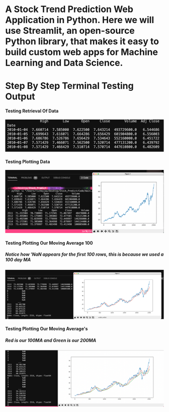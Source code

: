 # A Stock Trend Prediction Web Application in Python. Here we will use Streamlit, an open-source Python library, that makes it easy to build custom web apps for Machine Learning and Data Science.

# Step By Step Terminal Testing Output

#### Testing Retrieval Of Data
![Retrieving](Outputs/TestingRetrievalOfData.png)
#### Testing Plotting Data
![Plotting](Outputs/TestingPlottingData.png)
#### Testing Plotting Our Moving Average 100
##### Notice how 'NaN appears for the first 100 rows, this is because we used a 100 day MA
![Moving Average 100](Outputs/TestingMovingAvg.png)
#### Testing Plotting Our Moving Average's
##### Red is our 100MA and Green is our 200MA
![Moving Average's](Outputs/TestingPlottingMAs.png)



